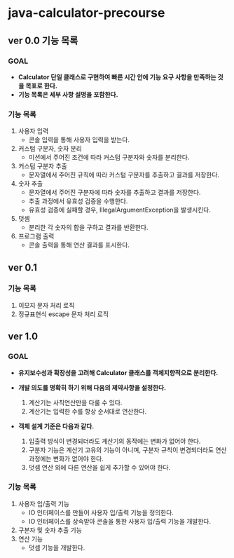 # java-calculator-precourse

## ver 0.0 기능 목록

### GOAL

- **Calculator 단일 클래스로 구현하여 빠른 시간 안에 기능 요구 사항을 만족하는 것을 목표로 한다.**
- **기능 목록은 세부 사항 설명을 포함한다.**

### 기능 목록

1. 사용자 입력
    - 콘솔 입력을 통해 사용자 입력을 받는다.
2. 커스텀 구분자, 숫자 분리
    - 미션에서 주어진 조건에 따라 커스텀 구분자와 숫자를 분리한다.
3. 커스텀 구분자 추출
    - 문자열에서 주어진 규칙에 따라 커스텀 구분자를 추출하고 결과를 저장한다.
4. 숫자 추출
    - 문자열에서 주어진 구분자에 따라 숫자를 추출하고 결과를 저장한다.
    - 추출 과정에서 유효성 검증을 수행한다.
    - 유효성 검증에 실패할 경우, IllegalArgumentException을 발생시킨다.
5. 덧셈
    - 분리한 각 숫자의 합을 구하고 결과를 반환한다.
6. 프로그램 출력
    - 콘솔 출력을 통해 연산 결과를 표시한다.

## ver 0.1

### 기능 목록

1. 이모지 문자 처리 로직
2. 정규표현식 escape 문자 처리 로직

## ver 1.0

### GOAL

- **유지보수성과 확장성을 고려해 Calculator 클래스를 객체지향적으로 분리한다.**

- **개발 의도를 명확히 하기 위해 다음의 제약사항을 설정한다.**
    1. 계산기는 사칙연산만을 다룰 수 있다.
    2. 계산기는 입력한 수를 항상 순서대로 연산한다.

- **객체 설계 기준은 다음과 같다.**
    1. 입출력 방식이 변경되더라도 계산기의 동작에는 변화가 없어야 한다.
    2. 구분자 기능은 계산기 고유의 기능이 아니며, 구분자 규칙이 변경되더라도 연산 과정에는 변화가 없어야 한다.
    3. 덧셈 연산 외에 다른 연산을 쉽게 추가할 수 있어야 한다.

### 기능 목록

1. 사용자 입/출력 기능
    - IO 인터페이스를 만들어 사용자 입/출력 기능을 정의한다.
    - IO 인터페이스를 상속받아 콘솔을 통한 사용자 입/출력 기능을 개발한다.
2. 구분자 및 숫자 추출 기능
3. 연산 기능
    - 덧셈 기능을 개발한다.